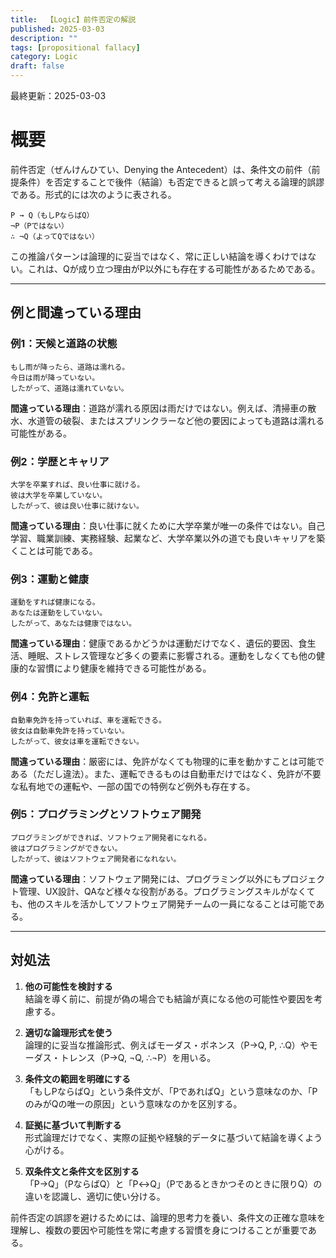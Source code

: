 ```yaml
---
title:  【Logic】前件否定の解説
published: 2025-03-03
description: ""
tags: [propositional fallacy]
category: Logic
draft: false
---
```

最終更新：2025-03-03

# 概要

前件否定（ぜんけんひてい、Denying the Antecedent）は、条件文の前件（前提条件）を否定することで後件（結論）も否定できると誤って考える論理的誤謬である。形式的には次のように表される。

```
P → Q（もしPならばQ）
¬P（Pではない）
∴ ¬Q（よってQではない）
```

この推論パターンは論理的に妥当ではなく、常に正しい結論を導くわけではない。これは、Qが成り立つ理由がP以外にも存在する可能性があるためである。

---

## 例と間違っている理由

### 例1：天候と道路の状態

```
もし雨が降ったら、道路は濡れる。
今日は雨が降っていない。
したがって、道路は濡れていない。
```

**間違っている理由**：道路が濡れる原因は雨だけではない。例えば、清掃車の散水、水道管の破裂、またはスプリンクラーなど他の要因によっても道路は濡れる可能性がある。

### 例2：学歴とキャリア

```
大学を卒業すれば、良い仕事に就ける。
彼は大学を卒業していない。
したがって、彼は良い仕事に就けない。
```

**間違っている理由**：良い仕事に就くために大学卒業が唯一の条件ではない。自己学習、職業訓練、実務経験、起業など、大学卒業以外の道でも良いキャリアを築くことは可能である。

### 例3：運動と健康

```
運動をすれば健康になる。
あなたは運動をしていない。
したがって、あなたは健康ではない。
```

**間違っている理由**：健康であるかどうかは運動だけでなく、遺伝的要因、食生活、睡眠、ストレス管理など多くの要素に影響される。運動をしなくても他の健康的な習慣により健康を維持できる可能性がある。

### 例4：免許と運転

```
自動車免許を持っていれば、車を運転できる。
彼女は自動車免許を持っていない。
したがって、彼女は車を運転できない。
```

**間違っている理由**：厳密には、免許がなくても物理的に車を動かすことは可能である（ただし違法）。また、運転できるものは自動車だけではなく、免許が不要な私有地での運転や、一部の国での特例など例外も存在する。

### 例5：プログラミングとソフトウェア開発

```
プログラミングができれば、ソフトウェア開発者になれる。
彼はプログラミングができない。
したがって、彼はソフトウェア開発者になれない。
```

**間違っている理由**：ソフトウェア開発には、プログラミング以外にもプロジェクト管理、UX設計、QAなど様々な役割がある。プログラミングスキルがなくても、他のスキルを活かしてソフトウェア開発チームの一員になることは可能である。

---

## 対処法

1. **他の可能性を検討する**  
   結論を導く前に、前提が偽の場合でも結論が真になる他の可能性や要因を考慮する。

2. **適切な論理形式を使う**  
   論理的に妥当な推論形式、例えばモーダス・ポネンス（P→Q, P, ∴Q）やモーダス・トレンス（P→Q, ¬Q, ∴¬P）を用いる。

3. **条件文の範囲を明確にする**  
   「もしPならばQ」という条件文が、「PであればQ」という意味なのか、「PのみがQの唯一の原因」という意味なのかを区別する。

4. **証拠に基づいて判断する**  
   形式論理だけでなく、実際の証拠や経験的データに基づいて結論を導くよう心がける。

5. **双条件文と条件文を区別する**  
   「P→Q」（PならばQ）と「P↔Q」（Pであるときかつそのときに限りQ）の違いを認識し、適切に使い分ける。

前件否定の誤謬を避けるためには、論理的思考力を養い、条件文の正確な意味を理解し、複数の要因や可能性を常に考慮する習慣を身につけることが重要である。